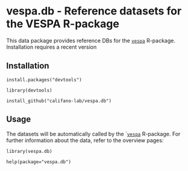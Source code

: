 # vespa.db - Reference datasets for the VESPA R-package

This data package provides reference DBs for the [``vespa``](https://github.com/califano-lab/vespa) R-package. Installation requires a recent version 

## Installation
```
install.packages("devtools")

library(devtools)

install_github("califano-lab/vespa.db")
```

## Usage
The datasets will be automatically called by the `[``vespa``](https://github.com/califano-lab/vespa) R-package. For further information about the data, refer to the overview pages:

```
library(vespa.db)

help(package="vespa.db")
```
